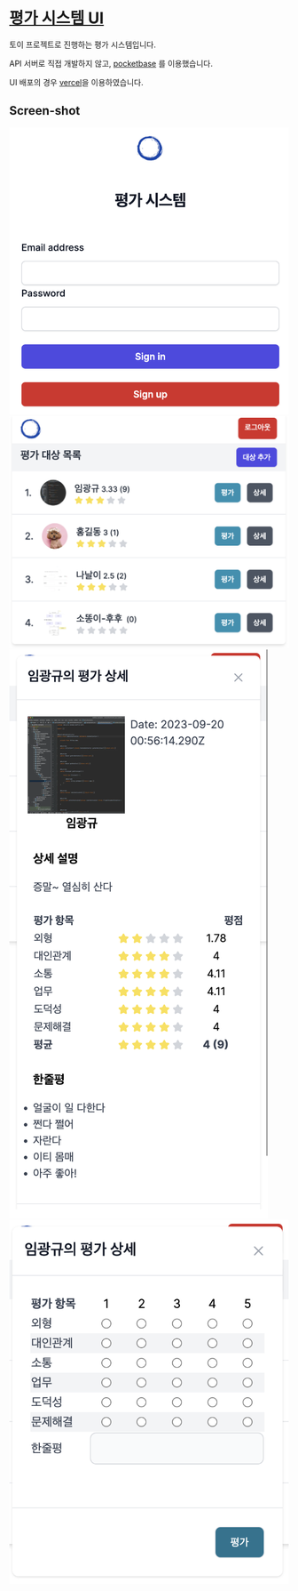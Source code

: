 # [평가 시스템 UI](https://human-rating.vercel.app/login)


토이 프로젝트로 진행하는 평가 시스템입니다. 

API 서버로 직접 개발하지 않고, [pocketbase](https://pocketbase.io/) 를 이용했습니다. 

UI 배포의 경우 [vercel](https://vercel.com/)을 이용하였습니다. 

## Screen-shot

![](/login.png)
![](/human-list.png)
![](/human-detail.png)
![](/human-rating.png)